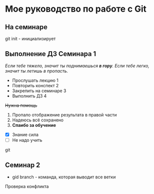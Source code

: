 # Мое руководство по работе с Git
## На семинаре
git init - инициализирует

## Выполнение ДЗ Семинара 1 
*Если тебе тяжело, значит ты поднимаешься **в гору**. Если тебе легко, значит ты летишь в пропасть.*

* Прослушать лекцию 1
* Повторить конспект 2
* Закрепить на семинаре 3
* Выполнить ДЗ 4

~~Нужна помощь~~

1. Пропало отображение результата в правой части
2. Надеюсь всё сохранено
3. __Спаибо за обучение__

- [x] Знание сила
- [ ] Не надо учить 

git

## Семинар 2

* gid branch - команда, которая выводит все ветки

Проверка конфликта

